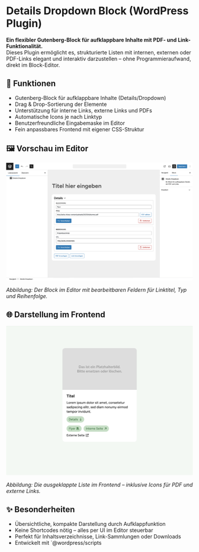 # Details Dropdown Block (WordPress Plugin)

**Ein flexibler Gutenberg-Block für aufklappbare Inhalte mit PDF- und Link-Funktionalität.**  
Dieses Plugin ermöglicht es, strukturierte Listen mit internen, externen oder PDF-Links elegant und interaktiv darzustellen – ohne Programmieraufwand, direkt im Block-Editor.

## 🔧 Funktionen

- Gutenberg-Block für aufklappbare Inhalte (Details/Dropdown)
- Drag & Drop-Sortierung der Elemente
- Unterstützung für interne Links, externe Links und PDFs
- Automatische Icons je nach Linktyp
- Benutzerfreundliche Eingabemaske im Editor
- Fein anpassbares Frontend mit eigener CSS-Struktur

## 🖼 Vorschau im Editor

![Details Dropdown Editor](./assets/details_dropdown_editor.png)

*Abbildung: Der Block im Editor mit bearbeitbaren Feldern für Linktitel, Typ und Reihenfolge.*

## 🌐 Darstellung im Frontend

![Details Dropdown Frontend](./assets/details_dropdown_frontend.png)

*Abbildung: Die ausgeklappte Liste im Frontend – inklusive Icons für PDF und externe Links.*

## ✨ Besonderheiten

- Übersichtliche, kompakte Darstellung durch Aufklappfunktion
- Keine Shortcodes nötig – alles per UI im Editor steuerbar
- Perfekt für Inhaltsverzeichnisse, Link-Sammlungen oder Downloads
- Entwickelt mit `@wordpress/scripts
